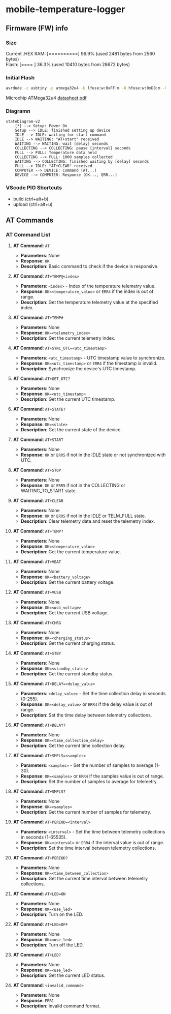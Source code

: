 # mobile-temperature-logger

## Firmware (FW) info

### Size

Current .HEX
RAM:   [==========]  96.9% (used 2481 bytes from 2560 bytes)  
Flash: [====      ]  36.3% (used 10410 bytes from 28672 bytes)

### Initial Flash

``` bash
avrdude -c usbtiny -p atmega32u4 -U lfuse:w:0xFF:m -U hfuse:w:0xD8:m -U efuse:w:0xCB:m -U flash:w:Caterina-Feather32u4.hex
```

Microchip ATMega32u4 [datasheet pdf](https://ww1.microchip.com/downloads/en/devicedoc/atmel-7766-8-bit-avr-atmega16u4-32u4_datasheet.pdf)

### Diagramn

```mermaid
stateDiagram-v2
    [*] --> Setup: Power On
    Setup --> IDLE: finished setting up device
    IDLE --> IDLE: waiting for start command
    IDLE --> WAITING: "AT+start" received
    WAITING --> WAITING: wait [delay] seconds
    COLLECTING --> COLLECTING: pause [interval] seconds
    FULL --> FULL: Temperature data held
    COLLECTING --> FULL: 1000 samples collected
    WAITING --> COLLECTING: finished waiting by [delay] seconds
    FULL --> IDLE: "AT+CLEAR" received
    COMPUTER --> DEVICE: Command (AT...)
    DEVICE --> COMPUTER: Response (OK..., ERR...)
```

### VScode PIO Shortcuts

- build (ctrl+alt+b)
- upload (ctrl+alt+u)

## AT Commands

### AT Command List

1. **AT Command**: `AT`
   - **Parameters**: None
   - **Response**: `OK`
   - **Description**: Basic command to check if the device is responsive.

2. **AT Command**: `AT+TEMP@<index>`
   - **Parameters**: `<index>` - Index of the temperature telemetry value.
   - **Response**: `OK=<temperature_value>` or `ERR4` if the index is out of range.
   - **Description**: Get the temperature telemetry value at the specified index.

3. **AT Command**: `AT+TEMP#`
   - **Parameters**: None
   - **Response**: `OK=<telemetry_index>`
   - **Description**: Get the current telemetry index.

4. **AT Command**: `AT+SYNC_UTC=<utc_timestamp>`
   - **Parameters**: `<utc_timestamp>` - UTC timestamp value to synchronize.
   - **Response**: `OK=<utc_timestamp>` or `ERR4` if the timestamp is invalid.
   - **Description**: Synchronize the device's UTC timestamp.

5. **AT Command**: `AT+GET_UTC?`
   - **Parameters**: None
   - **Response**: `OK=<utc_timestamp>`
   - **Description**: Get the current UTC timestamp.

6. **AT Command**: `AT+STATE?`
   - **Parameters**: None
   - **Response**: `OK=<state>`
   - **Description**: Get the current state of the device.

7. **AT Command**: `AT+START`
   - **Parameters**: None
   - **Response**: `OK` or `ERR5` if not in the IDLE state or not synchronized with UTC.

8. **AT Command**: `AT+STOP`
   - **Parameters**: None
   - **Response**: `OK` or `ERR5` if not in the COLLECTING or WAITING_TO_START state.

9. **AT Command**: `AT+CLEAR`
   - **Parameters**: None
   - **Response**: `OK` or `ERR5` if not in the IDLE or TELM_FULL state.
   - **Description**: Clear telemetry data and reset the telemetry index.

10. **AT Command**: `AT+TEMP?`
    - **Parameters**: None
    - **Response**: `OK=<temperature_value>`
    - **Description**: Get the current temperature value.

11. **AT Command**: `AT+VBAT`
    - **Parameters**: None
    - **Response**: `OK=<battery_voltage>`
    - **Description**: Get the current battery voltage.

12. **AT Command**: `AT+VUSB`
    - **Parameters**: None
    - **Response**: `OK=<usb_voltage>`
    - **Description**: Get the current USB voltage.

13. **AT Command**: `AT+CHRG`
    - **Parameters**: None
    - **Response**: `OK=<charging_status>`
    - **Description**: Get the current charging status.

14. **AT Command**: `AT+STBY`
    - **Parameters**: None
    - **Response**: `OK=<standby_status>`
    - **Description**: Get the current standby status.

15. **AT Command**: `AT+DELAY=<delay_value>`
    - **Parameters**: `<delay_value>` - Set the time collection delay in seconds (0-255).
    - **Response**: `OK=<delay_value>` or `ERR4` if the delay value is out of range.
    - **Description**: Set the time delay between telemetry collections.

16. **AT Command**: `AT+DELAY?`
    - **Parameters**: None
    - **Response**: `OK=<time_collection_delay>`
    - **Description**: Get the current time collection delay.

17. **AT Command**: `AT+SMPLS=<samples>`
    - **Parameters**: `<samples>` - Set the number of samples to average (1-30).
    - **Response**: `OK=<samples>` or `ERR4` if the samples value is out of range.
    - **Description**: Set the number of samples to average for telemetry.

18. **AT Command**: `AT+SMPLS?`
    - **Parameters**: None
    - **Response**: `OK=<samples>`
    - **Description**: Get the current number of samples for telemetry.

19. **AT Command**: `AT+PERIOD=<interval>`
    - **Parameters**: `<interval>` - Set the time between telemetry collections in seconds (1-65535).
    - **Response**: `OK=<interval>` or `ERR4` if the interval value is out of range.
    - **Description**: Set the time interval between telemetry collections.

20. **AT Command**: `AT+PERIOD?`
    - **Parameters**: None
    - **Response**: `OK=<time_between_collection>`
    - **Description**: Get the current time interval between telemetry collections.

21. **AT Command**: `AT+LED=ON`
    - **Parameters**: None
    - **Response**: `OK=<use_led>`
    - **Description**: Turn on the LED.

22. **AT Command**: `AT+LED=OFF`
    - **Parameters**: None
    - **Response**: `OK=<use_led>`
    - **Description**: Turn off the LED.

23. **AT Command**: `AT+LED?`
    - **Parameters**: None
    - **Response**: `OK=<use_led>`
    - **Description**: Get the current LED status.

24. **AT Command**: `<invalid_command>`
    - **Parameters**: None
    - **Response**: `ERR1`
    - **Description**: Invalid command format.
